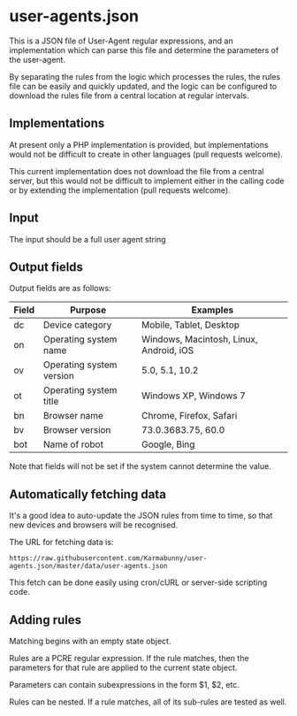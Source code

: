 # user-agents.json
This is a JSON file of User-Agent regular expressions,
and an implementation which can parse this file and determine the parameters of the user-agent.

By separating the rules from the logic which processes the rules,
the rules file can be easily and quickly updated, and the logic can be configured
to download the rules file from a central location at regular intervals.

## Implementations
At present only a PHP implementation is provided, but implementations would not be difficult to create
in other languages (pull requests welcome).

This current implementation does not download the file from a central server, but this would not be
difficult to implement either in the calling code or by extending the implementation (pull requests welcome).

## Input
The input should be a full user agent string

## Output fields
Output fields are as follows:

| Field | Purpose                  | Examples                                |
|-------|--------------------------|-----------------------------------------|
| dc    | Device category          | Mobile, Tablet, Desktop                 |
| on    | Operating system name    | Windows, Macintosh, Linux, Android, iOS |
| ov    | Operating system version | 5.0, 5.1, 10.2                          |
| ot    | Operating system title   | Windows XP, Windows 7                   |
| bn    | Browser name             | Chrome, Firefox, Safari                 |
| bv    | Browser version          | 73.0.3683.75, 60.0                      |
| bot   | Name of robot            | Google, Bing                            |

Note that fields will not be set if the system cannot determine the value.

## Automatically fetching data
It's a good idea to auto-update the JSON rules from time to time, so that new
devices and browsers will be recognised.

The URL for fetching data is:
```
https://raw.githubusercontent.com/Karmabunny/user-agents.json/master/data/user-agents.json
```

This fetch can be done easily using cron/cURL or server-side scripting code.

## Adding rules
Matching begins with an empty state object.

Rules are a PCRE regular expression. If the rule matches, then the parameters for that rule are applied to the
current state object.

Parameters can contain subexpressions in the form $1, $2, etc.

Rules can be nested. If a rule matches, all of its sub-rules are tested as well.
